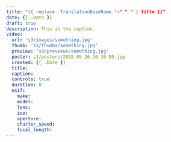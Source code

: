 ```yaml
---
title: "{{ replace .TranslationBaseName "-" " " | title }}"
date: {{ .Date }}
draft: true
description: This is the caption.
video:
  url: 's3/images/something.jpg'
  thumb: 's3/thumbs/something.jpg'
  preview: 's3/previews/something.jpg'
  poster: s3/posters/2018-05-26-16-30-59.jpg
  created: {{ .Date }}
  title:
  caption:
  controls: true
  duration: 0
  exif:
    make:
    model:
    lens:
    iso:
    aperture:
    shutter_speed:
    focal_length:
---
```

